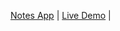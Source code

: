 [Notes App](https://github.com/Ayush7614/50Days50Projects/tree/main/notes-app)                                         | [Live Demo](https://50projects50days.com/projects/notes-app/)                     |
